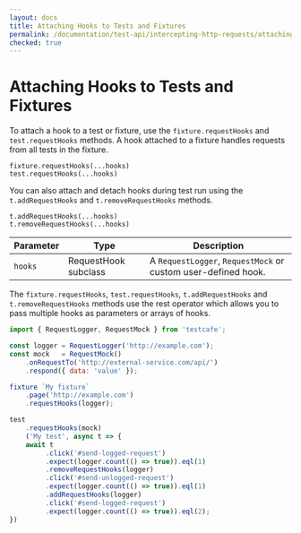 ```yaml
---
layout: docs
title: Attaching Hooks to Tests and Fixtures
permalink: /documentation/test-api/intercepting-http-requests/attaching-hooks-to-tests-and-fixtures.html
checked: true
---
```

# Attaching Hooks to Tests and Fixtures

To attach a hook to a test or fixture, use the `fixture.requestHooks` and `test.requestHooks` methods. A hook attached to a fixture handles requests from all tests in the fixture.

```text
fixture.requestHooks(...hooks)
test.requestHooks(...hooks)
```

You can also attach and detach hooks during test run using the `t.addRequestHooks` and `t.removeRequestHooks` methods.

```text
t.addRequestHooks(...hooks)
t.removeRequestHooks(...hooks)
```

Parameter | Type | Description
--------- | ---- | ------------
`hooks`    | RequestHook subclass | A `RequestLogger`, `RequestMock` or custom user-defined hook.

The `fixture.requestHooks`, `test.requestHooks`, `t.addRequestHooks` and `t.removeRequestHooks` methods use the rest operator which allows you to pass multiple hooks as parameters or arrays of hooks.

```js
import { RequestLogger, RequestMock } from 'testcafe';

const logger = RequestLogger('http://example.com');
const mock   = RequestMock()
    .onRequestTo('http://external-service.com/api/')
    .respond({ data: 'value' });

fixture `My fixture`
    .page('http://example.com')
    .requestHooks(logger);

test
    .requestHooks(mock)
    ('My test', async t => {
    await t
         .click('#send-logged-request')
         .expect(logger.count(() => true)).eql(1)
         .removeRequestHooks(logger)
         .click('#send-unlogged-request')
         .expect(logger.count(() => true)).eql(1)
         .addRequestHooks(logger)
         .click('#send-logged-request')
         .expect(logger.count(() => true)).eql(2);
})
```
